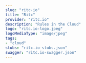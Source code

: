 ```yaml
---
slug: "ritc-io"
title: "Ritc"
provider: "ritc.io"
description: "Rules in the Cloud"
logo: "ritc.io-logo.jpeg"
logoMediaType: "image/jpeg"
tags:
- "cloud"
stubs: "ritc.io-stubs.json"
swagger: "ritc.io-swagger.json"
---
```

